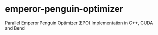 # emperor-penguin-optimizer
Parallel Emperor Penguin Optimizer (EPO) Implementation in C++, CUDA and Bend

